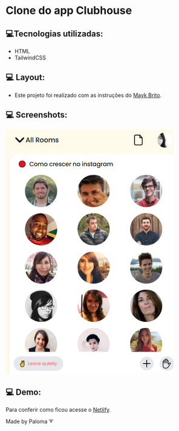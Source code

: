 # Clone do app Clubhouse

## 💻Tecnologias utilizadas:

- HTML
- TailwindCSS

## 💻 Layout:

- Este projeto foi realizado com as instruções do [Mayk Brito](https://www.youtube.com/watch?v=qz9k-m5cnP0).

## 💻 Screenshots:
  <div align="left">
  <img src="https://github.com/palomavila/clone-clubhouse/blob/main/github/screen.png" title="Screen" />

## 💻 Demo:
Para conferir como ficou acesse o [Netlify](https://clone-clubhouse.netlify.app/).

<p align="left">Made by Paloma ➰</p>
